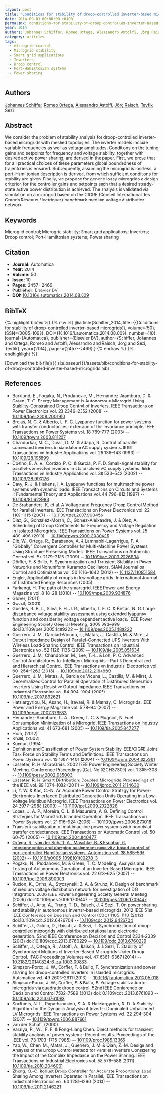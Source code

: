 ```yaml
---
layout: post
title: "Conditions for stability of droop-controlled inverter-based microgrids"
date: 2014-09-01 00:00:00 +0100
permalink: conditions-for-stability-of-droop-controlled-inverter-based-microgrids
year: 2014
authors: Johannes Schiffer, Romeo Ortega, Alessandro Astolfi, Jörg Raisch, Tevfik Sezi
category: articles
tags:
  - Microgrid control
  - Microgrid stability
  - Smart grid applications
  - Inverters
  - Droop control
  - Port-Hamiltonian systems
  - Power sharing
---
```

 
## Authors
[Johannes Schiffer](authors/johannes-schiffer), [Romeo Ortega](authors/romeo-ortega), [Alessandro Astolfi](authors/alessandro-astolfi), [Jörg Raisch](authors/jorg-raisch), [Tevfik Sezi](authors/tevfik-sezi)
 
## Abstract
We consider the problem of stability analysis for droop-controlled inverter-based microgrids with meshed topologies. The inverter models include variable frequencies as well as voltage amplitudes. Conditions on the tuning gains and setpoints for frequency and voltage stability, together with desired active power sharing, are derived in the paper. First, we prove that for all practical choices of these parameters global boundedness of trajectories is ensured. Subsequently, assuming the microgrid is lossless, a port-Hamiltonian description is derived, from which sufficient conditions for stability are given. Finally, we propose for generic lossy microgrids a design criterion for the controller gains and setpoints such that a desired steady-state active power distribution is achieved. The analysis is validated via simulation on a microgrid based on the CIGRE (Conseil International des Grands Réseaux Electriques) benchmark medium voltage distribution network.
 
## Keywords
Microgrid control; Microgrid stability; Smart grid applications; Inverters; Droop control; Port-Hamiltonian systems; Power sharing
 
## Citation
- **Journal:** Automatica
- **Year:** 2014
- **Volume:** 50
- **Issue:** 10
- **Pages:** 2457--2469
- **Publisher:** Elsevier BV
- **DOI:** [10.1016/j.automatica.2014.08.009](https://doi.org/10.1016/j.automatica.2014.08.009)
 
## BibTeX
{% highlight bibtex %}
{% raw %}
@article{Schiffer_2014,
  title={{Conditions for stability of droop-controlled inverter-based microgrids}},
  volume={50},
  ISSN={0005-1098},
  DOI={10.1016/j.automatica.2014.08.009},
  number={10},
  journal={Automatica},
  publisher={Elsevier BV},
  author={Schiffer, Johannes and Ortega, Romeo and Astolfi, Alessandro and Raisch, Jörg and Sezi, Tevfik},
  year={2014},
  pages={2457--2469}
}
{% endraw %}
{% endhighlight %}
 
[Download the bib file]({{ site.baseurl }}/assets/bib/conditions-for-stability-of-droop-controlled-inverter-based-microgrids.bib)
 
## References
- Barklund, E., Pogaku, N., Prodanovic, M., Hernandez-Aramburo, C. & Green, T. C. Energy Management in Autonomous Microgrid Using Stability-Constrained Droop Control of Inverters. IEEE Transactions on Power Electronics vol. 23 2346–2352 (2008) -- [10.1109/tpel.2008.2001910](https://doi.org/10.1109/tpel.2008.2001910)
- Bretas, N. G. & Alberto, L. F. C. Lyapunov function for power systems with transfer conductances: extension of the invariance principle. IEEE Transactions on Power Systems vol. 18 769–777 (2003) -- [10.1109/tpwrs.2003.811207](https://doi.org/10.1109/tpwrs.2003.811207)
- Chandorkar, M. C., Divan, D. M. & Adapa, R. Control of parallel connected inverters in standalone AC supply systems. IEEE Transactions on Industry Applications vol. 29 136–143 (1993) -- [10.1109/28.195899](https://doi.org/10.1109/28.195899)
- Coelho, E. A. A., Cortizo, P. C. & Garcia, P. F. D. Small-signal stability for parallel-connected inverters in stand-alone AC supply systems. IEEE Transactions on Industry Applications vol. 38 533–542 (2002) -- [10.1109/28.993176](https://doi.org/10.1109/28.993176)
- Davy, R. J. & Hiskens, I. A. Lyapunov functions for multimachine power systems with dynamic loads. IEEE Transactions on Circuits and Systems I: Fundamental Theory and Applications vol. 44 796–812 (1997) -- [10.1109/81.622983](https://doi.org/10.1109/81.622983)
- De Brabandere, K. et al. A Voltage and Frequency Droop Control Method for Parallel Inverters. IEEE Transactions on Power Electronics vol. 22 1107–1115 (2007) -- [10.1109/tpel.2007.900456](https://doi.org/10.1109/tpel.2007.900456)
- Diaz, G., Gonzalez-Moran, C., Gomez-Aleixandre, J. & Diez, A. Scheduling of Droop Coefficients for Frequency and Voltage Regulation in Isolated Microgrids. IEEE Transactions on Power Systems vol. 25 489–496 (2010) -- [10.1109/tpwrs.2009.2030425](https://doi.org/10.1109/tpwrs.2009.2030425)
- Dib, W., Ortega, R., Barabanov, A. & Lamnabhi-Lagarrigue, F. A “Globally” Convergent Controller for Multi-Machine Power Systems Using Structure-Preserving Models. IEEE Transactions on Automatic Control vol. 54 2179–2185 (2009) -- [10.1109/tac.2009.2026834](https://doi.org/10.1109/tac.2009.2026834)
- Dörfler, F. & Bullo, F. Synchronization and Transient Stability in Power Networks and Nonuniform Kuramoto Oscillators. SIAM Journal on Control and Optimization vol. 50 1616–1642 (2012) -- [10.1137/110851584](https://doi.org/10.1137/110851584)
- Engler, Applicability of droops in low voltage grids. International Journal of Distributed Energy Resources (2005)
- Farhangi, H. The path of the smart grid. IEEE Power and Energy Magazine vol. 8 18–28 (2010) -- [10.1109/mpe.2009.934876](https://doi.org/10.1109/mpe.2009.934876)
- Glover, (2011)
- Godsil, (2001)
- Guedes, R. B. L., Silva, F. H. J. R., Alberto, L. F. C. & Bretas, N. G. Large disturbance voltage stability assessment using extended lyapunov function and considering voltage dependent active loads. IEEE Power Engineering Society General Meeting, 2005 682–689 doi:10.1109/pes.2005.1489222 -- [10.1109/pes.2005.1489222](https://doi.org/10.1109/pes.2005.1489222)
- Guerrero, J. M., GarciadeVicuna, L., Matas, J., Castilla, M. & Miret, J. Output Impedance Design of Parallel-Connected UPS Inverters With Wireless Load-Sharing Control. IEEE Transactions on Industrial Electronics vol. 52 1126–1135 (2005) -- [10.1109/tie.2005.851634](https://doi.org/10.1109/tie.2005.851634)
- Guerrero, J. M., Chandorkar, M., Lee, T.-L. & Loh, P. C. Advanced Control Architectures for Intelligent Microgrids—Part I: Decentralized and Hierarchical Control. IEEE Transactions on Industrial Electronics vol. 60 1254–1262 (2013) -- [10.1109/tie.2012.2194969](https://doi.org/10.1109/tie.2012.2194969)
- Guerrero, J. M., Matas, J., Garcia de Vicuna, L., Castilla, M. & Miret, J. Decentralized Control for Parallel Operation of Distributed Generation Inverters Using Resistive Output Impedance. IEEE Transactions on Industrial Electronics vol. 54 994–1004 (2007) -- [10.1109/tie.2007.892621](https://doi.org/10.1109/tie.2007.892621)
- Hatziargyriou, N., Asano, H., Iravani, R. & Marnay, C. Microgrids. IEEE Power and Energy Magazine vol. 5 78–94 (2007) -- [10.1109/mpae.2007.376583](https://doi.org/10.1109/mpae.2007.376583)
- Hernandez-Aramburo, C. A., Green, T. C. & Mugniot, N. Fuel Consumption Minimization of a Microgrid. IEEE Transactions on Industry Applications vol. 41 673–681 (2005) -- [10.1109/tia.2005.847277](https://doi.org/10.1109/tia.2005.847277)
- Horn, (2012)
- Khalil, (2002)
- Kundur, (1994)
- Definition and Classification of Power System Stability IEEE/CIGRE Joint Task Force on Stability Terms and Definitions. IEEE Transactions on Power Systems vol. 19 1387–1401 (2004) -- [10.1109/tpwrs.2004.825981](https://doi.org/10.1109/tpwrs.2004.825981)
- Lasseter, R. H. MicroGrids. 2002 IEEE Power Engineering Society Winter Meeting. Conference Proceedings (Cat. No.02CH37309) vol. 1 305–308 -- [10.1109/pesw.2002.985003](https://doi.org/10.1109/pesw.2002.985003)
- Lasseter, R. H. Smart Distribution: Coupled Microgrids. Proceedings of the IEEE vol. 99 1074–1082 (2011) -- [10.1109/jproc.2011.2114630](https://doi.org/10.1109/jproc.2011.2114630)
- Li, Y. W. & Kao, C.-N. An Accurate Power Control Strategy for Power-Electronics-Interfaced Distributed Generation Units Operating in a Low-Voltage Multibus Microgrid. IEEE Transactions on Power Electronics vol. 24 2977–2988 (2009) -- [10.1109/tpel.2009.2022828](https://doi.org/10.1109/tpel.2009.2022828)
- Lopes, J. A. P., Moreira, C. L. & Madureira, A. G. Defining Control Strategies for MicroGrids Islanded Operation. IEEE Transactions on Power Systems vol. 21 916–924 (2006) -- [10.1109/tpwrs.2006.873018](https://doi.org/10.1109/tpwrs.2006.873018)
- Transient stabilization of multimachine power systems with nontrivial transfer conductances. IEEE Transactions on Automatic Control vol. 50 60–75 (2005) -- [10.1109/tac.2004.840477](https://doi.org/10.1109/tac.2004.840477)
- [Ortega, R., van der Schaft, A., Maschke, B. & Escobar, G. Interconnection and damping assignment passivity-based control of port-controlled Hamiltonian systems. Automatica vol. 38 585–596 (2002)](interconnection-and-damping-assignment-passivity-based-control-of-port-controlled-hamiltonian-systems) -- [10.1016/s0005-1098(01)00278-3](https://doi.org/10.1016/s0005-1098(01)00278-3)
- Pogaku, N., Prodanovic, M. & Green, T. C. Modeling, Analysis and Testing of Autonomous Operation of an Inverter-Based Microgrid. IEEE Transactions on Power Electronics vol. 22 613–625 (2007) -- [10.1109/tpel.2006.890003](https://doi.org/10.1109/tpel.2006.890003)
- Rudion, K., Orths, A., Styczynski, Z. A. & Strunz, K. Design of benchmark of medium voltage distribution network for investigation of DG integration. 2006 IEEE Power Engineering Society General Meeting (2006) doi:10.1109/pes.2006.1709447 -- [10.1109/pes.2006.1709447](https://doi.org/10.1109/pes.2006.1709447)
- Schiffer, J., Anta, A., Trung, T. D., Raisch, J. & Sezi, T. On power sharing and stability in autonomous inverter-based microgrids. 2012 IEEE 51st IEEE Conference on Decision and Control (CDC) 1105–1110 (2012) doi:10.1109/cdc.2012.6426704 -- [10.1109/cdc.2012.6426704](https://doi.org/10.1109/cdc.2012.6426704)
- Schiffer, J., Goldin, D., Raisch, J. & Sezi, T. Synchronization of droop-controlled microgrids with distributed rotational and electronic generation. 52nd IEEE Conference on Decision and Control 2334–2339 (2013) doi:10.1109/cdc.2013.6760229 -- [10.1109/cdc.2013.6760229](https://doi.org/10.1109/cdc.2013.6760229)
- Schiffer, J., Ortega, R., Astolfi, A., Raisch, J. & Sezi, T. Stability of Synchronized Motions of Inverter–Based Microgrids Under Droop Control. IFAC Proceedings Volumes vol. 47 6361–6367 (2014) -- [10.3182/20140824-6-za-1003.00863](https://doi.org/10.3182/20140824-6-za-1003.00863)
- Simpson-Porco, J. W., Dörfler, F. & Bullo, F. Synchronization and power sharing for droop-controlled inverters in islanded microgrids. Automatica vol. 49 2603–2611 (2013) -- [10.1016/j.automatica.2013.05.018](https://doi.org/10.1016/j.automatica.2013.05.018)
- Simpson-Porco, J. W., Dorfler, F. & Bullo, F. Voltage stabilization in microgrids via quadratic droop control. 52nd IEEE Conference on Decision and Control 7582–7589 (2013) doi:10.1109/cdc.2013.6761093 -- [10.1109/cdc.2013.6761093](https://doi.org/10.1109/cdc.2013.6761093)
- Soultanis, N. L., Papathanasiou, S. A. & Hatziargyriou, N. D. A Stability Algorithm for the Dynamic Analysis of Inverter Dominated Unbalanced LV Microgrids. IEEE Transactions on Power Systems vol. 22 294–304 (2007) -- [10.1109/tpwrs.2006.887961](https://doi.org/10.1109/tpwrs.2006.887961)
- van der Schaft, (2000)
- Varaiya, P., Wu, F. F. & Rong-Liang Chen. Direct methods for transient stability analysis of power systems: Recent results. Proceedings of the IEEE vol. 73 1703–1715 (1985) -- [10.1109/proc.1985.13366](https://doi.org/10.1109/proc.1985.13366)
- Yao, W., Chen, M., Matas, J., Guerrero, J. M. & Qian, Z.-M. Design and Analysis of the Droop Control Method for Parallel Inverters Considering the Impact of the Complex Impedance on the Power Sharing. IEEE Transactions on Industrial Electronics vol. 58 576–588 (2011) -- [10.1109/tie.2010.2046001](https://doi.org/10.1109/tie.2010.2046001)
- Zhong, Q.-C. Robust Droop Controller for Accurate Proportional Load Sharing Among Inverters Operated in Parallel. IEEE Transactions on Industrial Electronics vol. 60 1281–1290 (2013) -- [10.1109/tie.2011.2146221](https://doi.org/10.1109/tie.2011.2146221)

